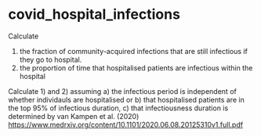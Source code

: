 # covid_hospital_infections

Calculate 
1) the fraction of community-acquired infections that are still infectious if they go to hospital. 
2) the proportion of time that hospitalised patients are infectious within the hospital

Calculate 1) and 2) assuming a) the infectious period is independent of whether individauls are hospitalised or b) that hospitalised patients are in the top 95% of infectious duration, c) that infectiousness duration is determined by van Kampen et al. (2020) https://www.medrxiv.org/content/10.1101/2020.06.08.20125310v1.full.pdf

